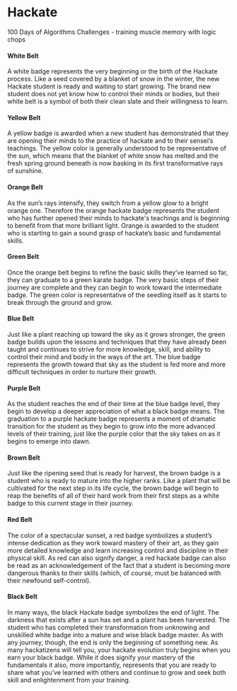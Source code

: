# Hackate 

100 Days of Algorithms Challenges - training muscle memory with logic chops

#### White Belt
A white badge represents the very beginning or the birth of the Hackate process. Like a seed covered by a blanket of snow in the winter, the new Hackate student is ready and waiting to start growing. The brand new student does not yet know how to control their minds or bodies, but their white belt is a symbol of both their clean slate and their willingness to learn.

 

#### Yellow Belt
A yellow badge is awarded when a new student has demonstrated that they are opening their minds to the practice of hackate and to their sensei’s teachings. The yellow color is generally understood to be representative of the sun, which means that the blanket of white snow has melted and the fresh spring ground beneath is now basking in its first transformative rays of sunshine.

 

#### Orange Belt
As the sun’s rays intensify, they switch from a yellow glow to a bright orange one. Therefore the orange hackate badge represents the student who has further opened their minds to hackate's teachings and is beginning to benefit from that more brilliant light. Orange is awarded to the student who is starting to gain a sound grasp of hackate’s basic and fundamental skills.

 

#### Green Belt
Once the orange belt begins to refine the basic skills they’ve learned so far, they can graduate to a green karate badge. The very basic steps of their journey are complete and they can begin to work toward the intermediate badge. The green color is representative of the seedling itself as it starts to break through the ground and grow.

#### Blue Belt
Just like a plant reaching up toward the sky as it grows stronger, the green badge builds upon the lessons and techniques that they have already been taught and continues to strive for more knowledge, skill, and ability to control their mind and body in the ways of the art. The blue badge represents the growth toward that sky as the student is fed more and more difficult techniques in order to nurture their growth.

 

#### Purple Belt
As the student reaches the end of their time at the blue badge level, they begin to develop a deeper appreciation of what a black badge means. The graduation to a purple hackate badge represents a moment of dramatic transition for the student as they begin to grow into the more advanced levels of their training, just like the purple color that the sky takes on as it begins to emerge into dawn.

 

#### Brown Belt
Just like the ripening seed that is ready for harvest, the brown badge is a student who is ready to mature into the higher ranks. Like a plant that will be cultivated for the next step in its life cycle, the brown badge will begin to reap the benefits of all of their hard work from their first steps as a white badge to this current stage in their journey.

 

#### Red Belt
The color of a spectacular sunset, a red badge symbolizes a student’s intense dedication as they work toward mastery of their art, as they gain more detailed knowledge and learn increasing control and discipline in their physical skill. As red can also signify danger, a red hackate badge can also be read as an acknowledgement of the fact that a student is becoming more dangerous thanks to their skills (which, of course, must be balanced with their newfound self-control).

 

#### Black Belt
In many ways, the black Hackate badge symbolizes the end of light. The darkness that exists after a sun has set and a plant has been harvested. The student who has completed their transformation from unknowing and unskilled white badge into a mature and wise black badge master. As with any journey, though, the end is only the beginning of something new. As many hackatizens will tell you, your hackate evolution truly begins when you earn your black badge. While it does signify your mastery of the fundamentals it also, more importantly, represents that you are ready to share what you’ve learned with others and continue to grow and seek both skill and enlightenment from your training.
